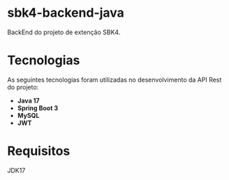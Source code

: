 # sbk4-backend-java
BackEnd do projeto de extenção SBK4.

# Tecnologias
As seguintes tecnologias foram utilizadas no desenvolvimento da API Rest do projeto:
- **Java 17**
- **Spring Boot 3**
- **MySQL**
- **JWT**

# Requisitos
JDK17
